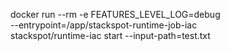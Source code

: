 docker run --rm -e FEATURES_LEVEL_LOG=debug \
	--entrypoint=/app/stackspot-runtime-job-iac \
	stackspot/runtime-iac start --input-path=test.txt